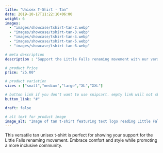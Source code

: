 ```yaml
---
title: "Unisex T-Shirt - Tan"
date: 2019-10-17T11:22:16+06:00
weight: 6
images: 
  - "images/showcase/tshirt-tan-2.webp"
  - "images/showcase/tshirt-tan-3.webp"
  - "images/showcase/tshirt-tan-4.webp"
  - "images/showcase/tshirt-tan-5.webp"
  - "images/showcase/tshirt-tan-6.webp"  

# meta description
description : "Support the Little Falls renaming movement with our versatile tan unisex t-shirt"

# product Price
price: "25.00"

# product variation
sizes : ["small","medium","large","XL","XXL"]

# button link if you don't want to use snipcart. empty link will not show button
button_link: "#"

draft: false

# alt text for product image
image_alt: "Image of tan t-shirt featuring text logo reading Little Falls VA - A Name for All."
---
```


This versatile tan unisex t-shirt is perfect for showing your support for the Little Falls renaming movement. Embrace comfort and style while promoting a more inclusive community.


